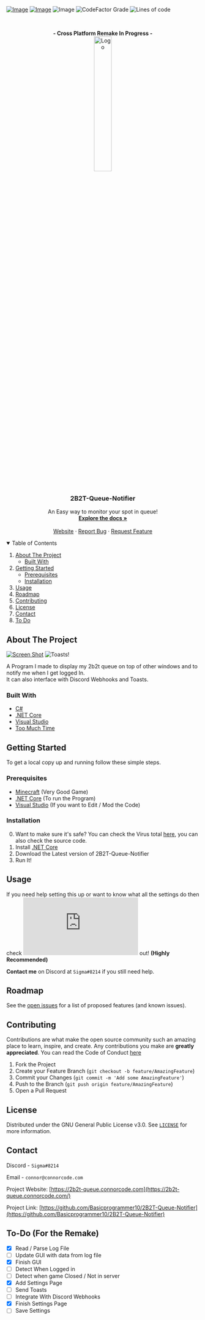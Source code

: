 
[![Image](https://img.shields.io/badge/Download-V2.0.1-sucess?style=for-the-badge)](https://github.com/Basicprogrammer10/2B2T-Queue-Notifier/releases/) 
[![Image](https://img.shields.io/badge/.NET_Core-V3.1-informational?style=for-the-badge)](https://dotnet.microsoft.com/) 
![Image](https://img.shields.io/badge/Windows-10-green?style=for-the-badge) 
![CodeFactor Grade](https://img.shields.io/codefactor/grade/github/Basicprogrammer10/2B2T-Queue-Notifier?style=for-the-badge)
![Lines of code](https://img.shields.io/tokei/lines/github/Basicprogrammer10/2B2T-Queue-Notifier?style=for-the-badge)

<br />
<p align="center">
  <strong>- Cross Platform Remake In Progress -</strong>
  <br>
  <a href="https://2b2t-queue.connorcode.com/">
    <img src="https://b2t-queue.web.app/assets/images/2b2t.png" alt="Logo" width="30%" />
  </a>

  <h3 align="center">2B2T-Queue-Notifier</h3>

  <p align="center">
    An Easy way to monitor your spot in queue!
    <br />
    <a href="https://github.com/Basicprogrammer10/2B2T-Queue-Notifier/blob/master/Settings.md"><strong>Explore the docs »</strong></a>
    <br />
    <br />
    <a href="https://2b2t-queue.connorcode.com/">Website</a>
    ·
    <a href="https://github.com/Basicprogrammer10/2B2T-Queue-Notifier/issues">Report Bug</a>
    ·
    <a href="https://github.com/Basicprogrammer10/2B2T-Queue-Notifier/issues">Request Feature</a>
  </p>
</p>


<!-- TABLE OF CONTENTS -->
<details open="open">
  <summary>Table of Contents</summary>
  <ol>
    <li>
      <a href="#about-the-project">About The Project</a>
      <ul>
        <li><a href="#built-with">Built With</a></li>
      </ul>
    </li>
    <li>
      <a href="#getting-started">Getting Started</a>
      <ul>
        <li><a href="#prerequisites">Prerequisites</a></li>
        <li><a href="#installation">Installation</a></li>
      </ul>
    </li>
    <li><a href="#usage">Usage</a></li>
    <li><a href="#roadmap">Roadmap</a></li>
    <li><a href="#contributing">Contributing</a></li>
    <li><a href="#license">License</a></li>
    <li><a href="#contact">Contact</a></li>
    <li><a href="#to-do">To Do</a></li>
  </ol>
</details>



<!-- ABOUT THE PROJECT -->
## About The Project

[![Screen Shot](https://i.imgur.com/zDyJ1O6.png)](https://github.com/Basicprogrammer10/2B2T-Queue-Notifier)
![Toasts!](https://i.imgur.com/KcR10VE.png)

A Program I made to display my 2b2t queue on top of other windows and to notify me when I get logged In.<br/>
It can also interface with Discord Webhooks and Toasts.

### Built With

* [C#](https://docs.microsoft.com/en-us/dotnet/csharp/)
* [.NET Core](https://dotnet.microsoft.com/)
* [Visual Studio](https://visualstudio.microsoft.com/)
* [Too Much Time](http://no-life.urbanup.com/12088813)



<!-- GETTING STARTED -->
## Getting Started

To get a local copy up and running follow these simple steps.

### Prerequisites

* [Minecraft](https://www.minecraft.net/en-us/) (Very Good Game)
* [.NET Core](https://dotnet.microsoft.com/) (To run the Program)
* [Visual Studio](https://visualstudio.microsoft.com/) (If you want to Edit / Mod the Code)

### Installation

0.  Want to make sure it's safe? You can check the Virus total [here](https://github.com/Basicprogrammer10/2B2T-Queue-Notifier/blob/master/VirusTotal.md), you can also check the source code.
1. Install [.NET Core](https://dotnet.microsoft.com/)
2. Download the Latest version of 2B2T-Queue-Notifier
3. Run It!

<!-- USAGE EXAMPLES -->
## Usage

If you need help setting this up or want to know what all the settings do then check **![this](https://github.com/Basicprogrammer10/2B2T-Queue-Notifier/blob/master/Settings.md)** out! **(Highly Recommended)**

**Contact me** on Discord at `Sigma#8214` if you still need help.



<!-- ROADMAP -->
## Roadmap

See the [open issues](https://github.com/github_username/repo_name/issues) for a list of proposed features (and known issues).



<!-- CONTRIBUTING -->
## Contributing

Contributions are what make the open source community such an amazing place to learn, inspire, and create. Any contributions you make are **greatly appreciated**. You can read the Code of Conduct [here](https://github.com/Basicprogrammer10/2B2T-Queue-Notifier/blob/master/CODE_OF_CONDUCT.md)

1. Fork the Project
2. Create your Feature Branch (`git checkout -b feature/AmazingFeature`)
3. Commit your Changes (`git commit -m 'Add some AmazingFeature'`)
4. Push to the Branch (`git push origin feature/AmazingFeature`)
5. Open a Pull Request



<!-- LICENSE -->
## License

Distributed under the GNU General Public License v3.0. See [`LICENSE`](https://github.com/Basicprogrammer10/2B2T-Queue-Notifier/blob/master/LICENSE) for more information.



<!-- CONTACT -->
## Contact

Discord - `Sigma#8214`

Email - `connor@connorcode.com`

Project Website: [https://2b2t-queue.connorcode.com](https://2b2t-queue.connorcode.com/)

Project Link: [https://github.com/Basicprogrammer10/2B2T-Queue-Notifier](https://github.com/Basicprogrammer10/2B2T-Queue-Notifier)

## To-Do (For the Remake)

- [X] Read / Parse Log File
- [ ] Update GUI with data from log file
- [X] Finish GUI
- [ ] Detect When Logged in
- [ ] Detect when game Closed / Not in server
- [X] Add Settings Page
- [ ] Send Toasts
- [ ] Integrate With Discord Webhooks
- [X] Finish Settings Page
- [ ] Save Settings
